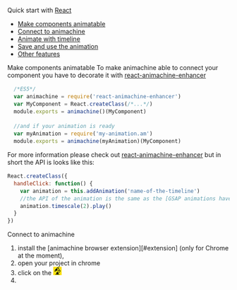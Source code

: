 
Quick start with [React]

 - [Make components animatable]()
 - [Connect to animachine]()
 - [Animate with timeline]()
 - [Save and use the animation]()
 - [Other features]()

Make components animatable
To make animachine able to connect your component you have to decorate it with [react-animachine-enhancer]
```javascript
  /*ES5*/
  var animachine = require('react-animachine-enhancer')
  var MyComponent = React.createClass(/*...*/)
  module.exports = animachine()(MyComponent)

  //and if your animation is ready
  var myAnimation = require('my-animation.am')
  module.exports = animachine(myAnimation)(MyComponent)
```
For more information please check out [react-animachine-enhancer] but in short the API is looks like this:
```javascript
React.createClass({
  handleClick: function() {
    var animation = this.addAnimation('name-of-the-timeline')
    //the API of the animation is the same as the [GSAP animations have][gsap-docs]
    animation.timescale(2).play()
  }
})
```

Connect to animachine
1. install the [animachine browser extension][#extension] (only for Chrome at the moment),
2. open your project in chrome
3. click on the ![animachine icon](chrome/src/icons/icon19.png)
4.

[gsap-docs]:  http://greensock.com/docs/#/HTML5/GSAP/TimelineMax/
[react-animachine-enhancer]:  https://github.com/azazdeaz/react-animachine-enhancer
[react-gsap-enhancer]:  https://github.com/azazdeaz/react-gsap-enhancer
[React]:  https://github.com/facebook/react
